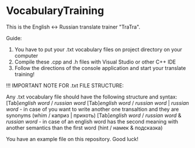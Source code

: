 # VocabularyTraining
This is the English <-> Russian translate trainer "TraTra".

Guide:
1. You have to put your .txt vocabulary files on project directory on your computer
2. Compile these .cpp and .h files with Visual Studio or other C++ IDE
3. Follow the directions of the console application and start your translate training!

!!! IMPORTANT NOTE FOR .txt FILE STRUCTURE:

Any .txt vocabulary file should have the following structure and syntax:
[Tab]*english word* / *russian word*
[Tab]*english word* / *russian word* | *russian word* - in case of you want to write another one transaltion and they are synonyms (whim / каприз | прихоть)
[Tab]*english word* / *russian word* & *russian word* - in case of an english word has the second meaning with another semantics than the first word (hint / намек & подсказка)

You have an example file on this repository. Good luck!
